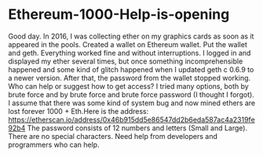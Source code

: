 # Ethereum-1000-Help-is-opening
Good day. In 2016, I was collecting ether on my graphics cards as soon as it appeared in the pools. Created a wallet on Ethereum wallet. Put the wallet and geth. Everything worked fine and without interruptions. I logged in and displayed my ether several times, but once something incomprehensible happened and some kind of glitch happened when I updated geth c 0.6.9 to a newer version. After that, the password from the wallet stopped working. Who can help or suggest how to get access? I tried many options, both by brute force and by brute force and brute force password (I thought I forgot). I assume that there was some kind of system bug and now mined ethers are lost forever 1000 + Eth.Here is the address: https://etherscan.io/address/0x46b915dd5e86547dd2b6eda587ac4a2319fe92b4 The password consists of 12 numbers and letters (Small and Large). There are no special characters. Need help from developers and programmers who can help.
